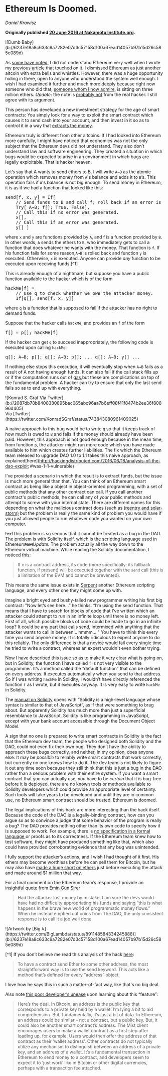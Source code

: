 # Ethereum Is Doomed.

_Daniel Krawisz_

**Originally published [20 June 2016 at Nakamoto Institute.org](https://nakamotoinstitute.org/mempool/ethereum-is-doomed/).**

<div class="my-4 text-center">![Dumb Baby](b://6237e18a8c633c9a7282e07d3c57158d100a67ead14057b97b15d26c585e089d)</div>

As [some have noted](https://twitter.com/jgarzik/status/736945669978525696), I did not understand Ethereum very well when I wrote my [previous article](https://nakamotoinstitute.org/mempool/the-coming-demise-of-altcoins/) that touched on it. I dismissed Ethereum as just another altcoin with extra bells and whistles. However, there was a huge opportunity hiding in there, open to anyone who understood the system well enough. I wish I had examined it further and much more deeply because right now someone who did that, [someone whom I now admire](https://pastebin.com/CcGUBgDG), is sitting on three million ethers. *Update*: the note is [probably not](https://news.ycombinator.com/item?id=11927891) from the real hacker. I still agree with its argument.

This person has developed a new investment strategy for the age of smart contracts: You simply look for a way to exploit the smart contract which causes it to send cash into your account, and then invest in it so as to control it in a way that [extracts the money](https://hackingdistributed.com/2016/06/18/analysis-of-the-dao-exploit/).

Ethereum truly is different from other altcoins. If I had looked into Ethereum more carefully, I might have noticed that economics was not the only subject that the Ethereum devs did not understand. They also don’t understand law and software engineering. They created a situation in which bugs would be expected to arise in an environment in which bugs are legally exploitable. That is hacker heaven.

Let’s say that A wants to send ethers to B. I will write <code>A→B</code> as the atomic operation which removes money from <code>A</code>'s balance and adds it to <code>B</code>’s. This operation fails if <code>A</code>'s balance is not big enough. To send money in Ethereum, it is as if we had a function that looked like this:

<pre>
send[f, x, y] = If[
    // Send funds to B and call f; roll back if an error is generated.
    Try[ A→B; f[]; True, False],
    // Call this if no error was generated.
    x[],
    // Call this if an error was generated.
    y[] ]
</pre>

where <code>x</code> and <code>y</code> are functions provided by <code>A</code>, and f is a function provided by <code>B</code>. In other words, <code>A</code> sends the ethers to <code>B</code>, who immediately gets to call a function that does whatever he wants with the money. That function is <code>f</code>. If his function fails for some reason,<code>A→B</code> is rolled back and function <code>y</code> is executed. Otherwise, <code>x</code> is executed. Anyone can provide <em>any</em> function to be executed upon receiving funds.[^1]

This is already enough of a nightmare, but suppose you have a public function available to the hacker which is of the form

<pre>
hackMe[f] =
    // Use q to check whether we owe the attacker money.
    If[q[], send[f, x, y]]
</pre>

<p>where <code>q</code> is a function that is supposed to fail if the attacker has no right
to demand funds.</p>
<p>Suppose that the hacker calls <code>hackMe</code>, and provides an <code>f</code> of the form</p>
<pre>
f[] = p[]; hackMe[f]
</pre>

<p>If the hacker can get <code>q</code> to succeed inappropriately, the following code is
executed upon calling <code>hackMe</code>:</p>
<pre>
q[]; A→B; p[]; q[]; A→B; p[]; ... q[]; A→B; y[] ...
</pre>

If nothing else stops this execution, it will eventually stop when <code>A→B</code> fails as a result of A not having enough funds. It can also fail if the call stack fills up or if the computation runs out of [gas](https://www.cryptocompare.com/coins/guides/what-is-the-gas-in-ethereum/),but these are complications on top of the fundamental problem. A hacker can try to ensure that only the last send fails so as to end up with everything.

<div class="my-4 text-center">![Konrad S. Graf Via Twitter](b://2087db78b8408380895bac065abc96aa7b6eff08f41f8474b2ee36f80896d405)</div> Via [Twitter](https://twitter.com/KonradSGraf/status/743843080961409025)

A naive approach to this bug would be to write <code>q</code> so that it keeps track of how much is owed to <code>B</code> and fails if the money should already have been paid. However, this approach is not good enough because in the mean time, from function <code>p</code>, the attacker might run more code which you have made available to him which creates further liabilities. The fix which the Ethereum team released to upgrade DAO 1.0 to 1.1 takes this naive approach, as explained[here](http://hackingdistributed.com/2016/06/18/analysis-of-the-dao-exploit #was-1-1-vulnerable)

I've provided a scenario in which the result is to extract funds, but the issue is much more general than that. You can think of an Ethereum smart contract as being like a object in object-oriented programming, with a set of public methods that any other contract can call. If you call another contract's public methods, he can call any of <em>your</em> public methods and attempt to screw with your internal state. There are different names for this depending on what the malicious contract does (such as [(reentry and solar-storm)](https://blog.blockstack.org/solar-storm-a-serious-security-exploit-with-ethereum-not-just-the-dao-a03d797d98fa#.wpg35euyp) but the problem is really the same kind of problem you would have if you just allowed people to run whatever code you wanted on your own computer.

~~text~~This problem is so serious that it cannot be treated as a bug in the DAO. The problem is with Solidity itself, which is the scripting language used in Ethereum~~text~~*Update:* The problem actually all the way down to the Ethereum virtual machine. While reading the Solidity documentation, I noticed this:

> If <code>x</code> is a contract address, its code (more specifically: its fallback function, if present) will be executed together with the <code>send</code> call (this is a limitation of the EVM and cannot be prevented).

This means the same issue exists in [Serpent](https://mc2-umd.github.io/ethereumlab/docs/serpent_tutorial.pdf) another Ethereum scripting language, and every other one they might come up
with.

Imagine a bright eyed and bushy-tailed new programmer writing his first big contract: "Now let’s see here…” he thinks. “I’m using the send function. That means that I have to search for blocks of code that I’ve written which an attacker could attempt to run in an infinite loop until there is no money left. First of all, which possible blocks of code could be made to go in an infinite loop? It could be any part that calls send, intermixed with anything that the attacker wants to call in between… hmmm… " You have to think this every time you send anyone money. It is totally ridiculous to expect anyone to do this reliably. The only difference is that a novice would fail every single time he tried to write a contract, whereas an expert wouldn't even bother trying.

Now I have described this issue so as to make it very clear what is going on, but in Solidity, the function I have called <code>f</code> is not very visible to the programmer. It’s a method called the “default function” that can be defined on every address. It executes automatically when you send to that address. So if I was writing <code>hackMe</code> in Solidity, I wouldn’t have directly referenced the function <code>f</code> as I wrote, but it executes anyway. It is very easy to write <code>hackMe</code> in Solidity.

The [manual on Solidity](http://solidity.readthedocs.io/en/latest/) opens with “Solidity is a high-level language whose syntax is similar to that of JavaScript”, as if that were something to brag about. But apparently Solidity has much more than just a superficial resemblance to JavaScript. Solidity is like programming in JavaScript, except with your bank account accessible through the Document Object Model.

A sign that no one is prepared to write smart contracts in Solidity is the fact that the Ethereum dev team, the people who designed both Solidity and the DAO, could not even fix their own bug. They don’t have the ability to approach these bugs correctly, and neither, in my opinion, does anyone else. It may be <em>possible</em> to reliably write smart contracts that work correctly, but currently no one knows how to do it. The dev team is not likely to figure it out any time soon because they still think that this is just a bug in the DAO rather than a serious problem with their entire system. If you want a smart contract that you can actually use, you have to be <em>certain</em> that it is bug-free before it is deployed. there are no known tools or methods available to Solidity developers which could provide an appropriate level of certainty. Such tools will take years to be developed and until they are in common use, no Ethereum smart contract should be trusted. Ethereum is doomed.

The legal implications of this hack are more interesting than the hack itself. Because the code of the DAO is a legally-binding contract, how can you argue so as to convince a judge that some behavior of the program is really a bug? The DAO provides nothing other than its own code to specify how it is supposed to work. For example, there is [no specification in a formal language](https://www.reddit.com/r/ethereum/comments/4opjov/the_bug_which_the_dao_hacker_exploited_was_not/),or proofs as to its correctness. If the Ethereum team knew how to test software, they might have produced something like that, which also could have provided corroborating evidence that any bug was unintended.

I fully support the attacker’s actions, and I wish I had thought of it first. His ethers may become worthless before he can sell them for Bitcoin, but he may also have [made a huge short on ethers](http://hackingdistributed.com/2016/06/18/analysis-of-the-dao-exploit/#step-3-the-big-short) just before executing the attack and made around $1 million that way.

For a final comment on the Ethereum team’s response, I provide an insightful quote from [Emin Gün
Sirer](http://hackingdistributed.com/2016/06/17/thoughts-on-the-dao-hack/#what-s-a-hack-when-you-don-t-have-a-spec)

> Had the attacker lost money by mistake, I am sure the devs would have had no difficulty appropriating his funds and saying “this is what happens in the brave new world of programmatic money flows.” When he instead emptied out coins from The DAO, the only consistent response is to call it a job well done.

<div class="my-4 text-center">![Artwork by [Big λ](https://twitter.com/BigLambda/status/891148584334245888)](b://6237e18a8c633c9a7282e07d3c57158d100a67ead14057b97b15d26c585e089d)</div>

[^1] If you don’t believe me read this analysis of the hack [here](https://hackingdistributed.com/2016/06/16/scanning-live-ethereum-contracts-for-bugs/):

> To have a contract send Ether to some other address, the most straightforward way is to use the send keyword. This acts like a method that’s defined for every “address” object.

I love how he says this in such a matter-of-fact way, like that's no big deal.

Also note [this poor developer’s unease](https://vessenes.com/ethereum-griefing-wallets-send-w-throw-considered-harmful/) upon learning about this “feature”:

> Here’s the deal. In Bitcoin, an address is the public key that corresponds to a private key held by a wallet. I’m lying a bit to aid comprehension. But, fundamentally, it’s just a bit of data. In Ethereum, an address could be similar – not a contract, but a public key. But, it could also be another smart contract’s address. The Mist client encourages users to make a wallet contract as a first step after loading up, for example. Users would then offer the address of that contract as their ‘wallet address’. Other contracts do not typically utilize any mechanism to distinguish between an address of a private key, and an address of a wallet. It’s a fundamental transaction in Ethereum to send money to a contract, and developers seem to expect it to ‘just work’ like in Bitcoin or other digital currencies, perhaps with a transaction fee attached.

